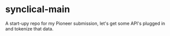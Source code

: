 # synclical-main
A start-upy repo for my Pioneer submission, let's get some API's plugged in and tokenize that data.
